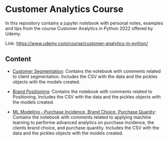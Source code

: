 # Customer Analytics Course

In this repository contains a jupyter notebook with personal notes, examples and tips from the course Customer Analytics in Python 2022 offered by Udemy.

Link: https://www.udemy.com/course/customer-analytics-in-python/

## Content

- [Customer Segmentation](https://github.com/nicolasenriquez/Data_Science_Portafolio/tree/main/Customer_Analytics_Course/01-Customer_Segmentation-Sections_4_to_7): Contains the notebook with comments related to client segmentation. Includes the CSV with the data and the pickles objects with the models created.

- [Brand Positioning](https://github.com/nicolasenriquez/Data_Science_Portafolio/tree/main/Customer_Analytics_Course/02-Brand_Positioning-Sections_8_to_9): Contains the notebook with comments related to Positioning. Includes the CSV with the data and the pickles objects with the models created.

- [ML Modeling - Purchase Incidence, Brand Choice, Purchase Quanity](): Contains the notebook with comments related to applying machine learning to performe advanced analytics on purchase incidence, the clients brand choice, and purchase quantity. Includes the CSV with the data and the pickles objects with the models created.

